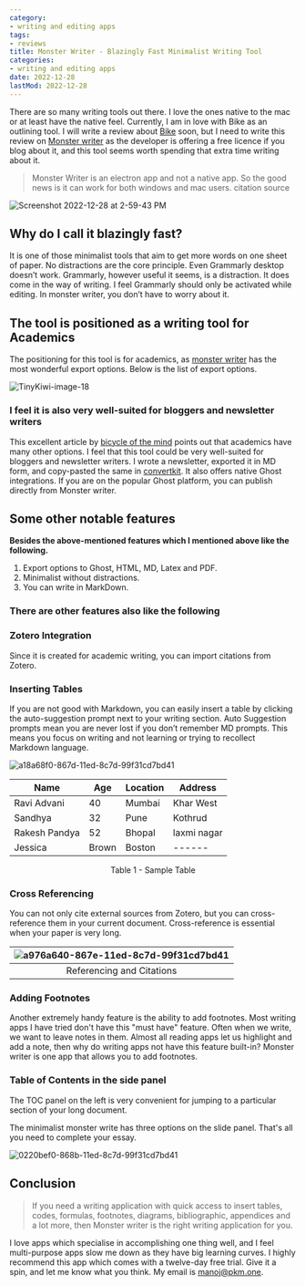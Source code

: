```yaml
---
category:
- writing and editing apps
tags:
- reviews
title: Monster Writer - Blazingly Fast Minimalist Writing Tool
categories:
- writing and editing apps
date: 2022-12-28
lastMod: 2022-12-28
---
```

There are so many writing tools out there. I love the ones native to the mac or at least have the native feel. Currently, I am in love with Bike as an outlining tool. I will write a review about [Bike](https://hogbaysoftware.netlify.app/bike/) soon, but I need to write this review on [Monster writer](https://www.monsterwriter.app) as the developer is offering a free licence if you blog about it, and this tool seems worth spending that extra time writing about it. 

> Monster Writer is an electron app and not a native app. So the good news is it can work for both windows and mac users. citation source

![Screenshot 2022-12-28 at 2-59-43 PM](https://mataroa.blog/images/a4198399.png)

## Why do I call it blazingly fast?

It is one of those minimalist tools that aim to get more words on one sheet of paper. No distractions are the core principle. Even Grammarly desktop doesn’t work. Grammarly, however useful it seems, is a distraction. It does come in the way of writing. I feel Grammarly should only be activated while editing. In monster writer, you don’t have to worry about it.

## The tool is positioned as a writing tool for Academics 

The positioning for this tool is for academics, as [monster writer](https://www.monsterwriter.app) has the most wonderful export options. Below is the list of export options.

![TinyKiwi-image-18](https://mataroa.blog/images/d6214e1b.png)


### I feel it is also very well-suited for bloggers and newsletter writers

This excellent article by [bicycle of the mind](https://bicycleforyourmind.com/monsterwriter_for_academic_work) points out that academics have many other options. I feel that this tool could be very well-suited for bloggers and newsletter writers. I wrote a newsletter, exported it in MD form, and copy-pasted the same in [convertkit]([https://convertkit.com](https://convertkit.com/)). It also offers native Ghost integrations. If you are on the popular Ghost platform, you can publish directly from Monster writer.

## Some other notable features

**Besides the above-mentioned features which I mentioned above like the following.**

1. Export options to Ghost, HTML, MD, Latex and PDF.
2. Minimalist without distractions.
3. You can write in MarkDown.

### There are other features also like the following

### Zotero Integration

Since it is created for academic writing, you can import citations from Zotero.

### Inserting Tables

If you are not good with Markdown, you can easily insert a table by clicking the auto-suggestion prompt next to your writing section. Auto Suggestion prompts mean you are never lost if you don’t remember MD prompts. This means you focus on writing and not learning or trying to recollect Markdown language.

![a18a68f0-867d-11ed-8c7d-99f31cd7bd41](https://mataroa.blog/images/3a75d3e9.png)

| Name          | Age  | Location | Address           |
| ------------- | --------- | -------- | ----------------- |
| Ravi Advani   | 40        | Mumbai   | Khar West         |
| Sandhya  | 32        | Pune     | Kothrud           |
| Rakesh Pandya | 52        | Bhopal   | laxmi nagar  |
| Jessica       | Brown     | Boston   | ------            |
<p align = "center">Table 1 - Sample Table</p>

### Cross Referencing

You can not only cite external sources from Zotero, but you can cross-reference them in your current document. Cross-reference is essential when your paper is very long. 

| ![a976a640-867e-11ed-8c7d-99f31cd7bd41](https://mataroa.blog/images/16e58a61.png) |
|:--:|
| Referencing and Citations |

### Adding Footnotes

Another extremely handy feature is the ability to add footnotes. Most writing apps I have tried don't have this "must have" feature. Often when we write, we want to leave notes in them. Almost all reading apps let us highlight and add a note, then why do writing apps not have this feature built-in? Monster writer is one app that allows you to add footnotes.

### Table of Contents in the side panel

The TOC panel on the left is very convenient for jumping to a particular section of your long document. 

The minimalist monster write has three options on the slide panel. That's all you need to complete your essay.

![0220bef0-868b-11ed-8c7d-99f31cd7bd41](https://mataroa.blog/images/4514298e.png)

## Conclusion

> If you need a writing application with quick access to insert tables, codes, formulas, footnotes, diagrams, bibliographic, appendices and a lot more, then Monster writer is the right writing application for you. 

I love apps which specialise in accomplishing one thing well, and I feel multi-purpose apps slow me down as they have big learning curves. I highly recommend this app which comes with a twelve-day free trial. Give it a spin, and let me know what you think. My email is manoj@pkm.one.
